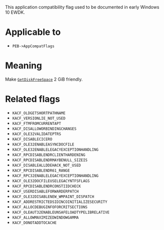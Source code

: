 This application compatibility flag used to be documented in early Windows 10 EWDK.

# Applicable to
 - `PEB->AppCompatFlags`

# Meaning
Make [`GetDiskFreeSpace`](https://learn.microsoft.com/en-us/windows/win32/api/fileapi/nf-fileapi-getdiskfreespacew) 2 GiB friendly.

# Related flags
 - `KACF_OLDGETSHORTPATHNAME`
 - `KACF_VERSIONLIE_NOT_USED`
 - `KACF_FTMFROMCURRENTAPT`
 - `KACF_DISALLOWORBINDINGCHANGES`
 - `KACF_OLE32VALIDATEPTRS`
 - `KACF_DISABLECICERO`
 - `KACF_OLE32ENABLEASYNCDOCFILE`
 - `KACF_OLE32ENABLELEGACYEXCEPTIONHANDLING`
 - `KACF_RPCDISABLENDRCLIENTHARDENING`
 - `KACF_RPCDISABLENDRMAYBENULL_SIZEIS`
 - `KACF_DISABLEALLDDEHACK_NOT_USED`
 - `KACF_RPCDISABLENDR61_RANGE`
 - `KACF_RPC32ENABLELEGACYEXCEPTIONHANDLING`
 - `KACF_OLE32DOCFILEUSELEGACYNTFSFLAGS`
 - `KACF_RPCDISABLENDRCONSTIIDCHECK`
 - `KACF_USERDISABLEFORWARDERPATCH`
 - `KACF_OLE32DISABLENEW_WMPAINT_DISPATCH`
 - `KACF_ADDRESTRICTEDSIDINCOINITIALIZESECURITY`
 - `KACF_ALLOCDEBUGINFOFORCRITSECTIONS`
 - `KACF_OLEAUT32ENABLEUNSAFELOADTYPELIBRELATIVE`
 - `KACF_ALLOWMAXIMIZEDWINDOWGAMMA`
 - `KACF_DONOTADDTOCACHE`
